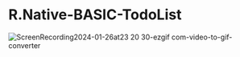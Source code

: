 # R.Native-BASIC-TodoList
![ScreenRecording2024-01-26at23 20 30-ezgif com-video-to-gif-converter](https://github.com/yosumei/R.Native-BASIC-TodoList/assets/147663700/6dc95853-765b-4013-8725-2fc9053952bd)
